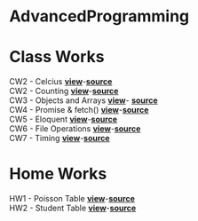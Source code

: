 # AdvancedProgramming
# Class Works
CW2 - Celcius   <a href="https://cagriege.github.io/AdvancedProgramming/celcius.html"><b>view</b></a>-<a href="https://github.com/cagriege/AdvancedProgramming/blob/master/celcius.html"><b>source</b></a>
<br></td>
CW2 - Counting <a href="https://cagriege.github.io/AdvancedProgramming/counting.html"><b>view</b></a>-<a href="https://github.com/cagriege/AdvancedProgramming/blob/master/counting.html"><b>source</b></a>
<br></td>
CW3 - Objects and Arrays <a href="https://cagriege.github.io/AdvancedProgramming/CW%233%20--%20Objects%20and%20Arrays/range.png"><b>view</b></a>-
<a href="https://github.com/cagriege/AdvancedProgramming/blob/master/CW%233%20--%20Objects%20and%20Arrays/range.png"><b>source</b></a>
<br></td>
CW4 -  Promise & fetch() <a href="https://cagriege.github.io/AdvancedProgramming/CW4.html"><b>view</b></a>-<a href="https://github.com/cagriege/AdvancedProgramming/blob/master/CW4.html"><b>source</b></a>
<br></td>
CW5 -  Eloquent <a href="https://cagriege.github.io/AdvancedProgramming/CW5/work/EloquentJS.html"><b>view</b></a>-<a href="https://github.com/cagriege/AdvancedProgramming/blob/master/CW5/work/EloquentJS.html"><b>source</b></a>
<br></td>
CW6 -  File Operations <a href="https://cagriege.github.io/AdvancedProgramming/CW6/CW6.html"><b>view</b></a>-<a href="https://github.com/cagriege/AdvancedProgramming/blob/master/CW6/CW6.html"><b>source</b></a>
<br></td>
CW7 -  Timing <a href="https://cagriege.github.io/AdvancedProgramming/CW7/cw7.html"><b>view</b></a>-<a href="https://github.com/cagriege/AdvancedProgramming/blob/master/CW7/cw7.html"><b>source</b></a>
<br></td>

# Home Works
HW1 - Poisson Table <a href="https://cagriege.github.io/AdvancedProgramming/hw1.html"><b>view</b></a>-<a href="https://github.com/cagriege/AdvancedProgramming/blob/master/hw1.html"><b>source</b></a>
<br></td>
HW2 - Student Table <a href="https://cagriege.github.io/AdvancedProgramming/hw2/index.html"><b>view</b></a>-<a href="https://github.com/cagriege/AdvancedProgramming/blob/master/hw2/index.html"><b>source</b></a>
<br></td>
